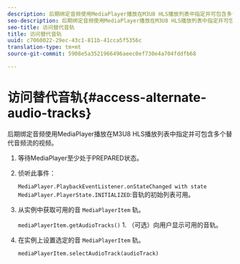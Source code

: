 ```yaml
---
description: 后期绑定音频使用MediaPlayer播放在M3U8 HLS播放列表中指定并可包含多个替代音频流的视频。
seo-description: 后期绑定音频使用MediaPlayer播放在M3U8 HLS播放列表中指定并可包含多个替代音频流的视频。
seo-title: 访问替代音轨
title: 访问替代音轨
uuid: c7060022-29ec-43c1-811b-41cca5f5356c
translation-type: tm+mt
source-git-commit: 5908e5a3521966496aeec0ef730e4a704fddfb68

---
```



# 访问替代音轨{#access-alternate-audio-tracks}

后期绑定音频使用MediaPlayer播放在M3U8 HLS播放列表中指定并可包含多个替代音频流的视频。

1. 等待MediaPlayer至少处于PREPARED状态。
1. 侦听此事件：

   `MediaPlayer.PlaybackEventListener.onStateChanged with state MediaPlayer.PlayerState.INITIALIZED`:音轨的初始列表可用。

1. 从实例中获取可用的音 `MediaPlayerItem` 轨。

   `mediaPlayerItem.getAudioTracks()` 1. （可选）向用户显示可用的音轨。
1. 在实例上设置选定的音 `MediaPlayerItem` 轨。

   `mediaPlayerItem.selectAudioTrack(audioTrack)`